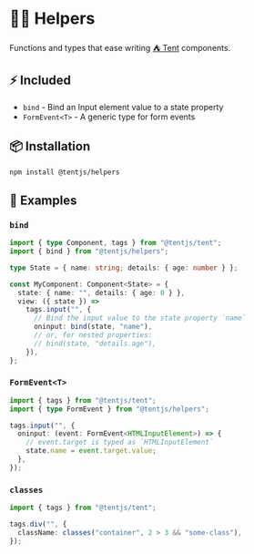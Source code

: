 # 💁🏻 Helpers

Functions and types that ease writing [⛺ Tent](https://github.com/tentjs/tent) components.

## ⚡ Included

- `bind` - Bind an Input element value to a state property
- `FormEvent<T>` - A generic type for form events

## 📦 Installation

```sh
npm install @tentjs/helpers
```

## 👀 Examples

### `bind`

```ts
import { type Component, tags } from "@tentjs/tent";
import { bind } from "@tentjs/helpers";

type State = { name: string; details: { age: number } };

const MyComponent: Component<State> = {
  state: { name: "", details: { age: 0 } },
  view: ({ state }) =>
    tags.input("", {
      // Bind the input value to the state property `name`
      oninput: bind(state, "name"),
      // or, for nested properties:
      // bind(state, "details.age"),
    }),
};
```

### `FormEvent<T>`

```ts
import { tags } from "@tentjs/tent";
import { type FormEvent } from "@tentjs/helpers";

tags.input("", {
  oninput: (event: FormEvent<HTMLInputElement>) => {
    // event.target is typed as `HTMLInputElement`
    state.name = event.target.value;
  },
});
```

### `classes`

```ts
import { tags } from "@tentjs/tent";

tags.div("", {
  className: classes("container", 2 > 3 && "some-class"),
});
```
